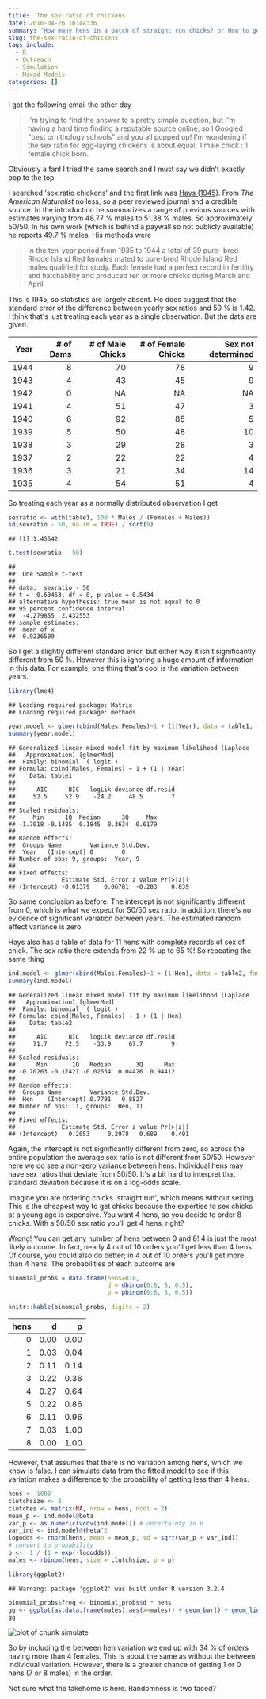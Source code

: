 ```yaml
---
title:  The sex ratio of chickens
date: 2016-04-26 16:44:36
summary: "How many hens in a batch of straight run chicks? or How to get carried away answering an email from the public!"
slug: the-sex-ratio-of-chickens
tags_include:
  - R
  - Outreach
  - Simulation
  - Mixed Models
categories: []
---
```


I got the following email the other day

> I'm trying to find the answer to a pretty simple question, but I'm having a hard time finding a reputable source online, so I Googled "best ornithology schools" and you all popped up! I'm wondering if the sex ratio for egg-laying chickens is about equal, 1 male chick : 1 female chick born.

Obviously a fan! I tried the same search and I must say we didn't exactly pop to the top.

I searched 'sex ratio chickens' and the first link 
was [Hays (1945)][hays1945]. From *The American Naturalist* no less, so a peer reviewed journal and a credible source. In the introduction he summarizes a range of previous sources with estimates varying from 48.77 \% males to 51.38 \% males. So approximately 50/50. In his own work (which is behind a paywall so not publicly available) he reports 49.7 \% males. His methods were

> In the ten-year period from 1935 to 1944 a total of 39 pure-
> bred Rhode Island Red females mated to pure-bred Rhode Island
> Red males qualified for study. Each female had a perfect record
> in fertility and hatchability and produced ten or more chicks
> during March and April

This is 1945, so statistics are largely absent. He does suggest that the standard error of the difference between yearly sex ratios and 50 \% is 1.42. I think that's just treating each year as a single observation. But the data are given. 


| Year| # of Dams| # of Male Chicks| # of Female Chicks| Sex not determined|
|----:|---------:|----------------:|------------------:|------------------:|
| 1944|         8|               70|                 78|                  9|
| 1943|         4|               43|                 45|                  9|
| 1942|         0|               NA|                 NA|                 NA|
| 1941|         4|               51|                 47|                  3|
| 1940|         6|               92|                 85|                  5|
| 1939|         5|               50|                 48|                 10|
| 1938|         3|               29|                 28|                  3|
| 1937|         2|               22|                 22|                  4|
| 1936|         3|               21|                 34|                 14|
| 1935|         4|               54|                 51|                  4|

So treating each year as a normally distributed observation I get


```r
sexratio <- with(table1, 100 * Males / (Females + Males))
sd(sexratio - 50, na.rm = TRUE) / sqrt(9)
```



```
## [1] 1.45542
```



```r
t.test(sexratio - 50)
```



```
## 
## 	One Sample t-test
## 
## data:  sexratio - 50
## t = -0.63463, df = 8, p-value = 0.5434
## alternative hypothesis: true mean is not equal to 0
## 95 percent confidence interval:
##  -4.279855  2.432553
## sample estimates:
##  mean of x 
## -0.9236509
```

So I get a slightly different standard error, but either way it isn't significantly different from 50 %. However this is ignoring a huge amount of information in this data.
For example, one thing that's cool is the variation between years.


```r
library(lme4)
```



```
## Loading required package: Matrix
## Loading required package: methods
```



```r
year.model <- glmer(cbind(Males,Females)~1 + (1|Year), data = table1, family=binomial)
summary(year.model)
```



```
## Generalized linear mixed model fit by maximum likelihood (Laplace
##   Approximation) [glmerMod]
##  Family: binomial  ( logit )
## Formula: cbind(Males, Females) ~ 1 + (1 | Year)
##    Data: table1
## 
##      AIC      BIC   logLik deviance df.resid 
##     52.5     52.9    -24.2     48.5        7 
## 
## Scaled residuals: 
##     Min      1Q  Median      3Q     Max 
## -1.7018 -0.1485  0.1845  0.3634  0.6179 
## 
## Random effects:
##  Groups Name        Variance Std.Dev.
##  Year   (Intercept) 0        0       
## Number of obs: 9, groups:  Year, 9
## 
## Fixed effects:
##             Estimate Std. Error z value Pr(>|z|)
## (Intercept) -0.01379    0.06781  -0.203    0.839
```

So same conclusion as before. The intercept is not significantly different from 0, which is what we expect for 50/50 sex ratio. In addition, there's no evidence of significant variation between years. The estimated random effect variance is zero. 

Hays also has a table of data for 11 hens with complete records of sex of chick. The sex ratio there extends from 22 % up to 65 %! So repeating the same thing




```r
ind.model <- glmer(cbind(Males,Females)~1 + (1|Hen), data = table2, family=binomial)
summary(ind.model)
```



```
## Generalized linear mixed model fit by maximum likelihood (Laplace
##   Approximation) [glmerMod]
##  Family: binomial  ( logit )
## Formula: cbind(Males, Females) ~ 1 + (1 | Hen)
##    Data: table2
## 
##      AIC      BIC   logLik deviance df.resid 
##     71.7     72.5    -33.9     67.7        9 
## 
## Scaled residuals: 
##      Min       1Q   Median       3Q      Max 
## -0.70263 -0.17421 -0.02554  0.04426  0.94412 
## 
## Random effects:
##  Groups Name        Variance Std.Dev.
##  Hen    (Intercept) 0.7791   0.8827  
## Number of obs: 11, groups:  Hen, 11
## 
## Fixed effects:
##             Estimate Std. Error z value Pr(>|z|)
## (Intercept)   0.2053     0.2978   0.689    0.491
```

Again, the intercept is not significantly different from zero, so across the entire population the average sex ratio is not different from 50/50. However here we do see a non-zero variance between hens. Individual hens may have sex ratios that deviate from 50/50. It's a bit hard to interpret that standard deviation because it is on a log-odds scale. 

Imagine you are ordering chicks 'straight run', which means without sexing. This is the cheapest way to get chicks because the expertise to sex chicks at a young age is expensive. You want 4 hens, so you decide to order 8 chicks. With a 50/50 sex ratio you'll get 4 hens, right? 

Wrong! You can get any number of hens between 0 and 8! 4 is just the most likely outcome. In fact, nearly 4 out of 10 orders you'll get less than 4 hens. Of course, you could also do better; in 4 out of 10 orders you'll get more than 4 hens. The probabilities of each outcome are


```r
binomial_probs = data.frame(hens=0:8,
                            d = dbinom(0:8, 8, 0.5),
                            p = pbinom(0:8, 8, 0.5))

knitr::kable(binomial_probs, digits = 2)
```



| hens|    d|    p|
|----:|----:|----:|
|    0| 0.00| 0.00|
|    1| 0.03| 0.04|
|    2| 0.11| 0.14|
|    3| 0.22| 0.36|
|    4| 0.27| 0.64|
|    5| 0.22| 0.86|
|    6| 0.11| 0.96|
|    7| 0.03| 1.00|
|    8| 0.00| 1.00|

However, that assumes that there is no variation among hens, which we know is false. I can simulate data from the fitted model to see if this variation makes a difference to the probability of getting less than 4 hens.


```r
hens <- 1000
clutchsize <- 8
clutches <- matrix(NA, nrow = hens, ncol = 2)
mean_p <- ind.model@beta
var_p <- as.numeric(vcov(ind.model)) # uncertainty in p
var_ind <- ind.model@theta^2
logodds <- rnorm(hens, mean = mean_p, sd = sqrt(var_p + var_ind))
# convert to probability
p <-  1 / (1 + exp(-logodds))
males <- rbinom(hens, size = clutchsize, p = p)

library(ggplot2)
```



```
## Warning: package 'ggplot2' was built under R version 3.2.4
```



```r
binomial_probs$freq <- binomial_probs$d * hens
gg <- ggplot(as.data.frame(males),aes(x=males)) + geom_bar() + geom_line(data=binomial_probs, mapping=aes(x=hens, y=freq))
gg
```

![plot of chunk simulate](/figure/the-sex-ratio-of-chickens/simulate-1.png) 

So by including the between hen variation we end up with 34 % of orders having more than 4 females. This is about the same as without the between individual variation. However, there is a greater chance of getting 1 or 0 hens (7 or 8 males) in the order.

Not sure what the takehome is here. Randomness is two faced?

[hays1945]: http://www.jstor.org/stable/2458081 "The primary sex ratio in domestic chickens"
